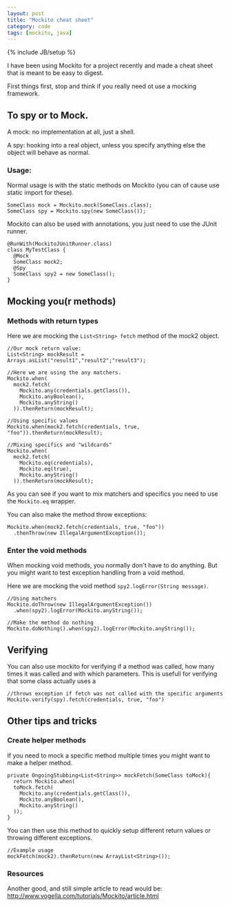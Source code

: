 ```yaml
---
layout: post
title: "Mockito cheat sheet"
category: code
tags: [mockito, java]
---
```

{% include JB/setup %}

I have been using Mockito for a project recently and made a cheat sheet that is meant to be easy to digest.

First things first, stop and think if you really need ot use a mocking framework. 

<!--more-->

To spy or to Mock.
------------------

A mock: no implementation at all, just a shell.

A spy: hooking into a real object, unless you specify anything else the object will behave as normal.

### Usage:
Normal usage is with the static methods on Mockito (you can of cause use static import for these).

    SomeClass mock = Mockito.mock(SomeClass.class);
    SomeClass spy = Mockito.spy(new SomeClass());

Mockito can also be used with annotations, you just need to use the JUnit runner.

    @RunWith(MockitoJUnitRunner.class)
    class MyTestClass {
      @Mock
      SomeClass mock2;
      @Spy 
      SomeClass spy2 = new SomeClass();
    }

Mocking you(r methods)
----------------------

### Methods with return types

Here we are mocking the `List<String> fetch` method of the mock2 object.

    //Our mock return value:
    List<String> mockResult = Arrays.asList("result1","result2";"result3");
    
    //Here we are using the any matchers.
    Mockito.when(
      mock2.fetch(
        Mockito.any(credentials.getClass()), 
        Mockito.anyBoolean(), 
        Mockito.anyString()
      )).thenReturn(mockResult);
    
    //Using specific values
    Mockito.when(mock2.fetch(credentials, true, "foo")).thenReturn(mockResult);
    
    //Mixing specifics and "wildcards"
    Mockito.when(
      mock2.fetch(
        Mockito.eq(credentials), 
        Mockito.eq(true), 
        Mockito.anyString()
      )).thenReturn(mockResult);

As you can see if you want to mix matchers and specifics you need to use the `Mockito.eq` wrapper.

You can also make the method throw exceptions:

    Mockito.when(mock2.fetch(credentials, true, "foo"))
      .thenThrow(new IllegalArgumentException());

### Enter the void methods

When mocking void methods, you normally don't have to do anything. 
But you might want to test exception handling from a void method.

Here we are mocking the void method `spy2.logError(String message)`.

    //Using matchers
    Mockito.doThrow(new IllegalArgumentException())
      .when(spy2).logError(Mockito.anyString());
    
    //Make the method do nothing
    Mockito.doNothing().when(spy2).logError(Mockito.anyString());

Verifying
---------

You can also use mockito for verifying if a method was called, how many times it was called and with which parameters. 
This is usefull for verifying that some class actually uses a 

    //throws exception if fetch was not called with the specific arguments
    Mockito.verify(spy).fetch(credentials, true, "foo")

Other tips and tricks
---------------------

### Create helper methods

If you need to mock a specific method multiple times you might want to make a helper method.

    private OngoingStubbing<List<String>> mockFetch(SomeClass toMock){
      return Mockito.when(
      toMock.fetch(
        Mockito.any(credentials.getClass()), 
        Mockito.anyBoolean(), 
        Mockito.anyString()
      ));
    }

You can then use this method to quickly setup different return values or throwing different exceptions.

    //Example usage
    mockFetch(mock2).thenReturn(new ArrayList<String>());

### Resources

Another good, and still simple article to read would be: http://www.vogella.com/tutorials/Mockito/article.html

